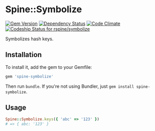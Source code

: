 # Spine::Symbolize

[![Gem Version](https://badge.fury.io/rb/spine-symbolize.svg)](http://badge.fury.io/rb/spine-symbolize)
[![Dependency Status](https://gemnasium.com/rspine/symbolize.svg)](https://gemnasium.com/rspine/symbolize)
[![Code Climate](https://codeclimate.com/github/rspine/symbolize/badges/gpa.svg)](https://codeclimate.com/github/rspine/symbolize)
[![Codeship Status for rspine/symbolize](https://codeship.com/projects/d3273040-e1c2-0132-945c-26b30be2f32e/status?branch=master)](https://codeship.com/projects/81263)

Symbolizes hash keys.

## Installation

To install it, add the gem to your Gemfile:

```ruby
gem 'spine-symbolize'
```

Then run `bundle`. If you're not using Bundler, just `gem install spine-symbolize`.

## Usage

```ruby
Spine::Symbolize.keys({ 'abc' => '123' })
# => { abc: '123' }
```
